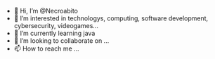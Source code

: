 - 👋 Hi, I’m @Necroabito
- 👀 I’m interested in technologys, computing, software development, cybersecurity, videogames...
- 🌱 I’m currently learning java 
- 💞️ I’m looking to collaborate on ...
- 📫 How to reach me ...

<!---
Necroabito/Necroabito is a ✨ special ✨ repository because its `README.md` (this file) appears on your GitHub profile.
You can click the Preview link to take a look at your changes.
--->
